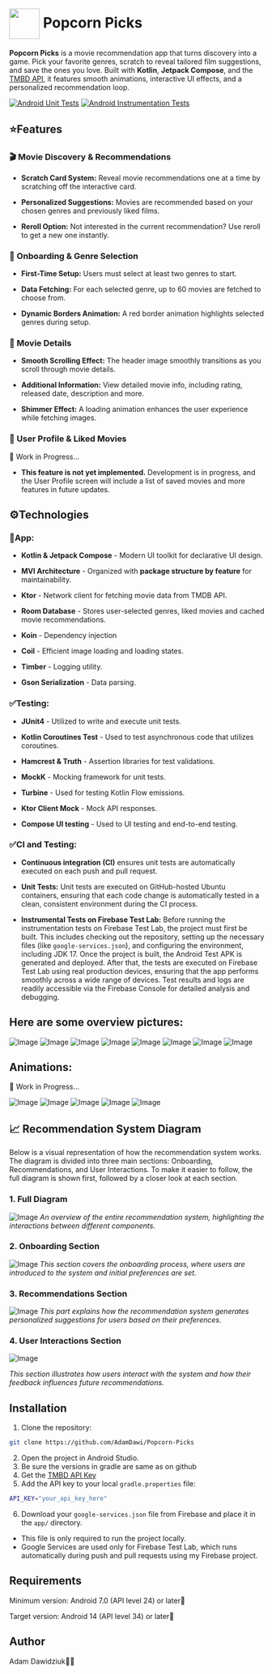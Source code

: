 # <img src="https://github.com/user-attachments/assets/934d01cd-4b34-4bf4-baab-ef2bba1dc73f" width="60" height="60" align="center" /> Popcorn Picks

**Popcorn Picks** is a movie recommendation app that turns discovery into a game. Pick your favorite genres, scratch to reveal tailored film suggestions, and save the ones you love. Built with **Kotlin**, **Jetpack Compose**, and the [TMBD API](https://developer.themoviedb.org/reference/intro/getting-started), it features smooth animations, interactive UI effects, and a personalized recommendation loop.

[![Android Unit Tests](https://github.com/AdamDawi/Popcorn-Picks/actions/workflows/android-unit-tests.yml/badge.svg)](https://github.com/AdamDawi/Popcorn-Picks/actions/workflows/android-unit-tests.yml) [![Android Instrumentation Tests](https://github.com/AdamDawi/Popcorn-Picks/actions/workflows/android_instrumentation_tests.yml/badge.svg)](https://github.com/AdamDawi/Popcorn-Picks/actions/workflows/android_instrumentation_tests.yml)

## ⭐️Features
### 🎬 Movie Discovery & Recommendations
- **Scratch Card System:** Reveal movie recommendations one at a time by scratching off the interactive card.
  
- **Personalized Suggestions:** Movies are recommended based on your chosen genres and previously liked films.

- **Reroll Option:** Not interested in the current recommendation? Use reroll to get a new one instantly.

### 📝 Onboarding & Genre Selection
- **First-Time Setup:** Users must select at least two genres to start.

- **Data Fetching:** For each selected genre, up to 60 movies are fetched to choose from.

- **Dynamic Borders Animation:** A red border animation highlights selected genres during setup.

### 📅 Movie Details
- **Smooth Scrolling Effect:** The header image smoothly transitions as you scroll through movie details.

- **Additional Information:** View detailed movie info, including rating, released date, description and more.

- **Shimmer Effect:** A loading animation enhances the user experience while fetching images.

### 👤 User Profile & Liked Movies
🚧 Work in Progress...
- **This feature is not yet implemented.** Development is in progress, and the User Profile screen will include a list of saved movies and more features in future updates.

## ⚙️Technologies
### 📱App:
- **Kotlin & Jetpack Compose** - Modern UI toolkit for declarative UI design.

- **MVI Architecture** - Organized with **package structure by feature** for maintainability.

- **Ktor** - Network client for fetching movie data from TMDB API.

- **Room Database** - Stores user-selected genres, liked movies and cached movie recommendations.

- **Koin** - Dependency injection

- **Coil** - Efficient image loading and loading states.

- **Timber** - Logging utility.

- **Gson Serialization** - Data parsing.

### ✅Testing:
- **JUnit4** - Utilized to write and execute unit tests.

- **Kotlin Coroutines Test** - Used to test asynchronous code that utilizes coroutines.

- **Hamcrest & Truth** - Assertion libraries for test validations.

- **MockK** - Mocking framework for unit tests.

- **Turbine** - Used for testing Kotlin Flow emissions.

- **Ktor Client Mock** - Mock API responses.

- **Compose UI testing** - Used to UI testing and end-to-end testing.

### ✅CI and Testing:
- **Continuous integration (CI)** ensures unit tests are automatically executed on each push and pull request.
- **Unit Tests:**
Unit tests are executed on GitHub-hosted Ubuntu containers, ensuring that each code change is automatically tested in a clean, consistent environment during the CI process.

- **Instrumental Tests on Firebase Test Lab:**
Before running the instrumentation tests on Firebase Test Lab, the project must first be built. This includes checking out the repository, setting up the necessary files (like `google-services.json`), and configuring the environment, including JDK 17. Once the project is built, the Android Test APK is generated and deployed. After that, the tests are executed on Firebase Test Lab using real production devices, ensuring that the app performs smoothly across a wide range of devices. Test results and logs are readily accessible via the Firebase Console for detailed analysis and debugging.

## Here are some overview pictures:

![Image](https://github.com/user-attachments/assets/1676f730-e62d-4e93-9aee-60265e04f7ed)
![Image](https://github.com/user-attachments/assets/2486c92b-f68a-4efa-b51b-59301c730805)
![Image](https://github.com/user-attachments/assets/c9afd63e-6b73-4b3d-9429-61e5a0d8ca4f)
![Image](https://github.com/user-attachments/assets/e736c823-5d32-41a1-93de-cc54fa15a4e2)
![Image](https://github.com/user-attachments/assets/9a44335a-48d9-49e4-a62e-27a178e737ca)
![Image](https://github.com/user-attachments/assets/5eb8df03-a464-4d7c-b239-20194cf79463)
![Image](https://github.com/user-attachments/assets/04dbdb49-2a5b-4eff-aebc-dbd43d4cf784)
![Image](https://github.com/user-attachments/assets/2cc9b381-1538-45f0-8a08-f1c3e8d2ef65)

## Animations:
🚧 Work in Progress...

![Image](https://github.com/user-attachments/assets/6fce77d2-aa49-468e-9e38-f8fc0cdba9b4)
![Image](https://github.com/user-attachments/assets/00bdc138-5788-4269-8a4d-646e365f02b6)
![Image](https://github.com/user-attachments/assets/371136cb-db7e-4363-b293-69936e5ebda2)
![Image](https://github.com/user-attachments/assets/544948c1-1072-4d5f-831d-06751336f8d4)
![Image](https://github.com/user-attachments/assets/51ce65ab-76bc-485f-9aba-bf3f46abdda8)

## 📈 Recommendation System Diagram
Below is a visual representation of how the recommendation system works. The diagram is divided into three main sections: Onboarding, Recommendations, and User Interactions. To make it easier to follow, the full diagram is shown first, followed by a closer look at each section.
### 1. **Full Diagram**
![Image](https://github.com/user-attachments/assets/af3c5268-14be-4924-aa30-994b52be9f0b)
_An overview of the entire recommendation system, highlighting the interactions between different components._

### 2. **Onboarding Section**
![Image](https://github.com/user-attachments/assets/4f25c5f5-3e0d-4e09-9f74-ed5696a984d3)
_This section covers the onboarding process, where users are introduced to the system and initial preferences are set._

### 3. **Recommendations Section**
![Image](https://github.com/user-attachments/assets/4dcd911b-1013-415c-9c7b-d6765b6f265b)
_This part explains how the recommendation system generates personalized suggestions for users based on their preferences._

### 4. **User Interactions Section**
![Image](https://github.com/user-attachments/assets/5f9839ba-2efc-443a-b7f8-750adc41e122)

_This section illustrates how users interact with the system and how their feedback influences future recommendations._

## Installation

1. Clone the repository:
```bash
git clone https://github.com/AdamDawi/Popcorn-Picks
```
2. Open the project in Android Studio.
3. Be sure the versions in gradle are same as on github
4. Get the [TMBD API Key](https://developer.themoviedb.org/reference/intro/getting-started)
5. Add the API key to your local `gradle.properties` file:
```bash
API_KEY="your_api_key_here"
```
6. Download your `google-services.json` file from Firebase and place it in the `app/` directory.
- This file is only required to run the project locally.
- Google Services are used only for Firebase Test Lab, which runs automatically during push and pull requests using my Firebase project.

## Requirements
Minimum version: Android 7.0 (API level 24) or later📱

Target version: Android 14 (API level 34) or later📱

## Author

Adam Dawidziuk🧑‍💻

